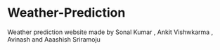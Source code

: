 # Weather-Prediction
Weather prediction website made by Sonal Kumar , Ankit Vishwkarma , Avinash and Aaashish Sriramoju
